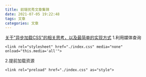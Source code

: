 ```yaml
---
title: 前端优秀文章集锦
date: 2021-07-05 19:22:48
tags: 文章
categories: 文章
---
```


[关于"异步加载CSS"的相关思考，以及最简单的实现方式](https://juejin.cn/post/6844903950907342861)
1.利用媒体查询
```
<link rel="stylesheet" href="./index.css" media="none" onload="this.media='all'">
```
2.提前加载资源
```
<link rel="preload" href="./index.css" as="style">
```
<!--more-->
